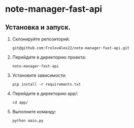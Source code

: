 # note-manager-fast-api

## Установка и запуск.
1. Склонируйте репозиторий:
   ```
   git@github.com:FrolovAlex22/note-manager-fast-api.git
   ```
2. Перейдите в директорию проекта:
   ```
   note-manager-fast-api
   ```
3. Установите зависимости:
   ```
   pip install -r requirements.txt
   ```
4. Перейдите в директорию app/:
   ```
   cd app/
   ```
4. Выполните команду:
   ```
   python main.py
   ```
